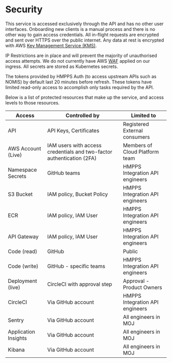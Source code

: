# Security

This service is accessed exclusively through the API and has no other user interfaces.
Onboarding new clients is a manual process and there is no other way to gain access credentials.
All in-flight requests are encrypted and sent over HTTPS over the public internet. Any data at rest is encrypted with AWS [Key Management Service (KMS)](https://aws.amazon.com/kms/).

IP Restrictions are in place and will prevent the majority of unauthorised access attempts. We do not currently have AWS [WAF](https://aws.amazon.com/waf/) applied on our ingress.
All secrets are stored as Kubernetes secrets.

The tokens provided by HMPPS Auth (to access upstream APIs such as NOMIS) by default last 20 minutes before refresh.
These tokens have limited read-only access to accomplish only tasks required by the API.

Below is a list of protected resources that make up the service, and access levels to those resources.

| Access               | Controlled by                                                         | Limited to                      |
|----------------------|-----------------------------------------------------------------------|---------------------------------|
| API                  | API Keys, Certificates                                                | Registered External consumers   |
| AWS Account (Live)   | IAM users with access credentials and two-factor authentication (2FA) | Members of Cloud Platform team  |
| Namespace Secrets    | GitHub teams                                                          | HMPPS Integration API engineers |
| S3 Bucket            | IAM policy, Bucket Policy                                             | HMPPS Integration API engineers |
| ECR                  | IAM policy, IAM User                                                  | HMPPS Integration API engineers |
| API Gateway          | IAM policy, IAM User                                                  | HMPPS Integration API engineers |
| Code (read)          | GitHub                                                                | Public                          |
| Code (write)         | GitHub - specific teams                                               | HMPPS Integration API engineers |
| Deployment (live)    | CircleCI with approval step                                           | Approval - Product Owners       |
| CircleCI             | Via GitHub account                                                    | HMPPS Integration API engineers |
| Sentry               | Via GitHub account                                                    | All engineers in MOJ            |
| Application Insights | Via GitHub account                                                    | All engineers in MOJ            |
| Kibana               | Via GitHub account                                                    | All engineers in MOJ            |
